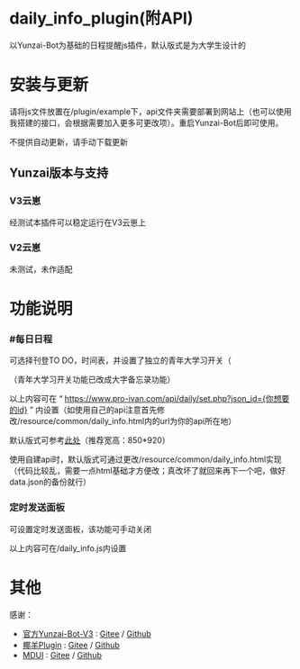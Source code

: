 # daily_info_plugin(附API)
以Yunzai-Bot为基础的日程提醒js插件，默认版式是为大学生设计的

# 安装与更新
请将js文件放置在/plugin/example下，api文件夹需要部署到网站上（也可以使用我搭建的接口，会根据需要加入更多可更改项）。重启Yunzai-Bot后即可使用。

不提供自动更新，请手动下载更新

## Yunzai版本与支持
### V3云崽
经测试本插件可以稳定运行在V3云崽上

### V2云崽
未测试，未作适配

# 功能说明
### #每日日程
可选择刊登TO DO，时间表，并设置了独立的青年大学习开关（

（青年大学习开关功能已改成大字备忘录功能）

以上内容可在 “ https://www.pro-ivan.com/api/daily/set.php?json_id={你想要的id} ” 内设置（如使用自己的api注意首先修改/resource/common/daily_info.html内的url为你的api所在地）

默认版式可参考<a href="https://www.pro-ivan.com/api/daily/resource/common/daily_info.html?json_id=data" target="_blank">此处</a>（推荐宽高：850*920）

使用自建api时，默认版式可通过更改/resource/common/daily_info.html实现（代码比较乱，需要一点html基础才方便改；真改坏了就回来再下一个吧，做好data.json的备份就行）
### 定时发送面板
可设置定时发送面板，该功能可手动关闭

以上内容可在/daily_info.js内设置

# 其他
感谢：

* [官方Yunzai-Bot-V3](https://github.com/Le-niao/Yunzai-Bot) : [Gitee](https://gitee.com/Le-niao/Yunzai-Bot)
  / [Github](https://github.com/Le-niao/Yunzai-Bot)
* [椰羊Plugin](https://github.com/yeyang52/yenai-plugin) : [Gitee](https://gitee.com/yeyang52/yenai-plugin)
  / [Github](https://github.com/yeyang52/yenai-plugin)
* [MDUI](https://github.com/zdhxiong/mdui) : [Gitee](https://gitee.com/zdhxiong/mdui)
  / [Github](https://github.com/zdhxiong/mdui)
